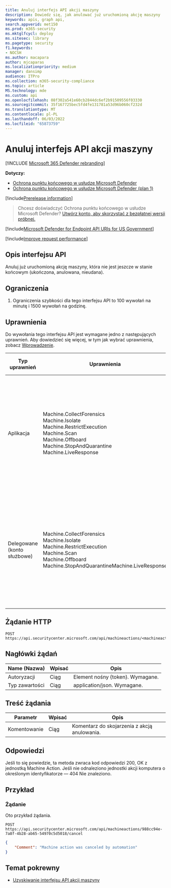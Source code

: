 ```yaml
---
title: Anuluj interfejs API akcji maszyny
description: Dowiedz się, jak anulować już uruchomioną akcję maszyny
keywords: apis, graph api,
search.appverid: met150
ms.prod: m365-security
ms.mktglfcycl: deploy
ms.sitesec: library
ms.pagetype: security
f1.keywords:
- NOCSH
ms.author: macapara
author: mjcaparas
ms.localizationpriority: medium
manager: dansimp
audience: ITPro
ms.collection: m365-security-compliance
ms.topic: article
MS.technology: mde
ms.custom: api
ms.openlocfilehash: 08f302a541e60cb2844dc6ef2b91509556f03330
ms.sourcegitcommit: 35f167725bec5fd4fe131781a53d96b060cf232d
ms.translationtype: MT
ms.contentlocale: pl-PL
ms.lasthandoff: 06/03/2022
ms.locfileid: "65873759"
---
```

# <a name="cancel-machine-action-api"></a>Anuluj interfejs API akcji maszyny

[!INCLUDE [Microsoft 365 Defender rebranding](../../includes/microsoft-defender.md)]

**Dotyczy:**
- [Ochrona punktu końcowego w usłudze Microsoft Defender](/microsoft-365/security/defender-endpoint/defender-endpoint)
- [Ochrona punktu końcowego w usłudze Microsoft Defender (plan 1)](/microsoft-365/security/defender-endpoint/defender-endpoint-plan-1)

[!include[Prerelease information](../../includes/prerelease.md)]

> Chcesz doświadczyć Ochrona punktu końcowego w usłudze Microsoft Defender? [Utwórz konto, aby skorzystać z bezpłatnej wersji próbnej.](https://signup.microsoft.com/create-account/signup?products=7f379fee-c4f9-4278-b0a1-e4c8c2fcdf7e&ru=https://aka.ms/MDEp2OpenTrial?ocid=docs-wdatp-exposedapis-abovefoldlink)

[!include[Microsoft Defender for Endpoint API URIs for US Government](../../includes/microsoft-defender-api-usgov.md)]

[!include[Improve request performance](../../includes/improve-request-performance.md)]

## <a name="api-description"></a>Opis interfejsu API

Anuluj już uruchomioną akcję maszyny, która nie jest jeszcze w stanie końcowym (ukończona, anulowana, nieudana).

## <a name="limitations"></a>Ograniczenia

1. Ograniczenia szybkości dla tego interfejsu API to 100 wywołań na minutę i 1500 wywołań na godzinę.

## <a name="permissions"></a>Uprawnienia

Do wywołania tego interfejsu API jest wymagane jedno z następujących uprawnień. Aby dowiedzieć się więcej, w tym jak wybrać uprawnienia, zobacz [Wprowadzenie](apis-intro.md).

|Typ uprawnień|Uprawnienia|Nazwa wyświetlana uprawnień|
|---|---|---|
|Aplikacja|Machine.CollectForensics <br> Machine.Isolate <br> Machine.RestrictExecution <br> Machine.Scan <br> Machine.Offboard <br> Machine.StopAndQuarantine <br> Machine.LiveResponse|Zbieranie kryminalistyki <br>Izoluj komputer<br>Ograniczanie wykonywania kodu<br>  Skanuj maszynę<br>  Odłącz komputer<br> Zatrzymywanie i kwarantanna<br> Uruchamianie odpowiedzi na żywo na określonej maszynie|
|Delegowane (konto służbowe)|Machine.CollectForensics<br> Machine.Isolate  <br>Machine.RestrictExecution<br> Machine.Scan<br> Machine.Offboard<br> Machine.StopAndQuarantineMachine.LiveResponse|Zbieranie kryminalistyki<br> Izoluj komputer<br>  Ograniczanie wykonywania kodu<br> Skanuj maszynę<br>Odłącz komputer<br> Zatrzymywanie i kwarantanna<br> Uruchamianie odpowiedzi na żywo na określonej maszynie|

## <a name="http-request"></a>Żądanie HTTP

```http
POST https://api.securitycenter.microsoft.com/api/machineactions/<machineactionid>/cancel
```

## <a name="request-headers"></a>Nagłówki żądań

|Name (Nazwa)|Wpisać|Opis|
|---|---|---|
|Autoryzacji|Ciąg|Element nośny {token}. Wymagane.|
|Typ zawartości|Ciąg|application/json. Wymagane.|

## <a name="request-body"></a>Treść żądania

|Parametr|Wpisać|Opis|
|---|---|---|
|Komentowanie|Ciąg|Komentarz do skojarzenia z akcją anulowania.|

## <a name="response"></a>Odpowiedzi

Jeśli to się powiedzie, ta metoda zwraca kod odpowiedzi 200, OK z jednostką Machine Action. Jeśli nie odnaleziono jednostki akcji komputera o określonym identyfikatorze — 404 Nie znaleziono.

## <a name="example"></a>Przykład

### <a name="request"></a>Żądanie

Oto przykład żądania.

```HTTP
POST
https://api.securitycenter.microsoft.com/api/machineactions/988cc94e-7a8f-4b28-ab65-54970c5d5018/cancel
```

```JSON
{
    "Comment": "Machine action was canceled by automation"
}
```

## <a name="related-topic"></a>Temat pokrewny

- [Uzyskiwanie interfejsu API akcji maszyny](get-machineaction-object.md)
